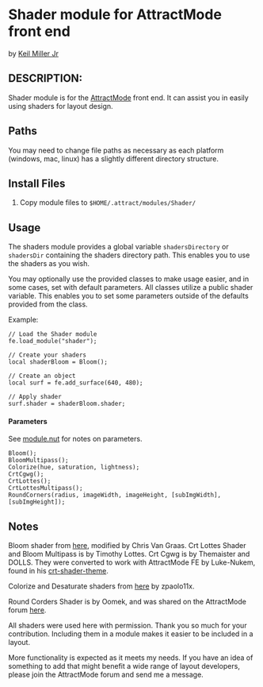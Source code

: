 # Shader module for AttractMode front end

by [Keil Miller Jr](http://keilmillerjr.com)

## DESCRIPTION:

Shader module is for the [AttractMode](http://attractmode.org) front end. It can assist you in easily using shaders for layout design.

## Paths

You may need to change file paths as necessary as each platform (windows, mac, linux) has a slightly different directory structure.

## Install Files

1. Copy module files to `$HOME/.attract/modules/Shader/`

## Usage

The shaders module provides a global variable ```shadersDirectory``` or ```shadersDir``` containing the shaders directory path. This enables you to use the shaders as you wish.

You may optionally use the provided classes to make usage easier, and in some cases, set with default parameters. All classes utilize a public shader variable. This enables you to set some parameters outside of the defaults provided from the class.

Example:

```Squirrel
// Load the Shader module
fe.load_module("shader");

// Create your shaders
local shaderBloom = Bloom();

// Create an object
local surf = fe.add_surface(640, 480);

// Apply shader
surf.shader = shaderBloom.shader;
```

#### Parameters

See [module.nut](https://github.com/keilmillerjr/shader-module/blob/master/module.nut) for notes on parameters.

```Squirrel
Bloom();
BloomMultipass();
Colorize(hue, saturation, lightness);
CrtCgwg();
CrtLottes();
CrtLottesMultipass();
RoundCorners(radius, imageWidth, imageHeight, [subImgWidth], [subImgHeight]);
```

## Notes

Bloom shader from [here](http://wp.applesandoranges.eu/?p=14), modified by Chris Van Graas. Crt Lottes Shader and Bloom Multipass is by Timothy Lottes. Crt Cgwg is by Themaister and DOLLS. They were converted to work with AttractMode FE by Luke-Nukem, found in his [crt-shader-theme](https://gitlab.com/ljcode/crt-shader-theme).

Colorize and Desaturate shaders from [here](http://forum.attractmode.org/index.php?topic=2501.0) by zpaolo11x.

Round Corders Shader is by Oomek, and was shared on the AttractMode forum [here](http://forum.attractmode.org/index.php?topic=1588).

All shaders were used here with permission. Thank you so much for your contribution. Including them in a module makes it easier to be included in a layout.

More functionality is expected as it meets my needs. If you have an idea of something to add that might benefit a wide range of layout developers, please join the AttractMode forum and send me a message.
